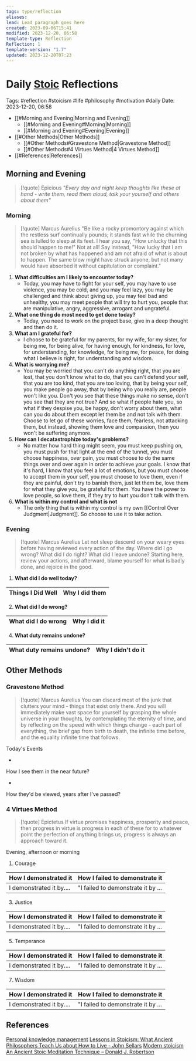 ```yaml
---
tags: type/reflection
aliases: 
lead: Lead paragraph goes here
created: 2023-09-06T15:41
modified: 2023-12-20, 06:58
template-type: Reflection
Reflection: 1
template-version: "1.7"
updated: 2023-12-20T07:23
---
```


# Daily [Stoic](../SLIP-BOX/Stoicism.md) Reflections

Tags:  #reflection #stoicism #life #philosophy #motivation #daily 
Date: 2023-12-20, 06:58

- [[#Morning and Evening|Morning and Evening]]
	- [[#Morning and Evening#Morning|Morning]]
	- [[#Morning and Evening#Evening|Evening]]
- [[#Other Methods|Other Methods]]
	- [[#Other Methods#Gravestone Method|Gravestone Method]]
	- [[#Other Methods#4 Virtues Method|4 Virtues Method]]
- [[#References|References]]


## Morning and Evening

> [!quote] Epicious 
> _"Every day and night keep thoughts like these at hand - write them, read them aloud, talk your yourself and others about them"_

### Morning

> [!quote] Marcus Aurelius
> "Be like a rocky promontory against which the restless surf continually pounds; it stands fast while the churning sea is lulled to sleep at its feet. I hear you say, "How unlucky that this should happen to me!" Not at all! Say instead, "How lucky that I am not broken by what has happened and am not afraid of what is about to happen. The same blow might have struck anyone, but not many would have absorbed it without capitulation or complaint."

1. **What difficulties am I likely to encounter today?**
	- Today, you may have to fight for your self, you may have to use violence, you may be cold, and you may feel lazy, you may be challenged and think about giving up, you may feel bad and unhealthy, you may meet people that will try to hurt you, people that are manipulative, angry, aggressive, arrogant and ungrateful. 
2. **What one thing do most need to get done today?**
	- Today, you need to work on the project base, give in a deep thought and then do it.
1. **What am I grateful for?**
	- I choose to be grateful for my parents, for my wife, for my sister, for being me, for being alive, for having enough, for kindness, for love, for understanding, for knowledge, for being me, for peace, for doing what I believe is right, for understanding and wisdom.
2. **What is worrying me?**
	- You may be worried that you can't do anything right, that you are lost, that you don't know what to do, that you can't defend your self, that you are too kind, that you are too loving, that by being your self, you make people go away, that by being who you really are, people won't like you. Don't you see that these things make no sense, don't you see that they are not true? And so what if people hate you, so what if they despise you, be happy, don't worry about them, what can you do about them except let them be and not talk with them. Choose to let go of these worries, face them, fearless, not attacking them, but instead, showing them love and compassion, then you won't be suffering anymore. 
3. **How can I decatastrophize today's problems?**
	- No matter how hard thing might seem, you must keep pushing on, you must push for that light at the end of the tunnel, you must choose happiness, over pain, you must choose to do the same things over and over again in order to achieve your goals. I know that it's hard, I know that you feel a lot of emotions, but you must choose to accept them in your self, you must choose to love them, even if they are painful, don't try to banish them, just let them be, love them for what they give you, be grateful for them. You have the power to love people, so love them, if they try to hurt you don't talk with them.  
4. **What is within my control and what is not**
	- The only thing that is within my control is my own [[Control Over Judgment|Judgment]]. So choose to use it to take action. 

### Evening

> [!quote] Marcus Aurelius
> Let not sleep descend on your weary eyes before having reviewed every action of the day. Where did I go wrong? What did I do right? What did I leave undone? Starting here, review your actions, and afterward, blame yourself for what is badly done, and rejoice in the good.

1. **What did I do well today?**

| Things I Did Well | Why I did them |
| ------------------- | ---------------- |

2. **What did I do wrong?**

| What did I do wrong | Why I did it |
| ------------------- | ---------------- |

4. **What duty remains undone?**

| What duty remains undone? | Why I didn't do it |
| ------------------- | ---------------- |

## Other Methods

### Gravestone Method

> [!quote] Marcus Aurelius
> You can discard most of the junk that clutters your mind - things that exist only there. And you will immediately make vast space for yourself by grasping the whole universe in your thoughts, by contemplating the eternity of time, and by reflecting on the speed with which things change - each part of everything, the brief gap from birth to death, the infinite time before, and the equality infinite time that follows. 

Today's Events 

-

How I see them in the near future? 

-

How they'd be viewed, years after I've passed?

### 4 Virtues Method

> [!quote] Epictetus 
> If virtue promises happiness, prosperity and peace, then progress in virtue is progress in each of these for to whatever point the perfection of anything brings us, progress is always an approach toward it.

Evening, afternoon or morning

1. Courage 

| How I demonstrated it  | How I failed to demonstrate it |
| ------------------- | ---------------- |
| I demonstrated it by....                 | "I failed to demonstrate it by ...              |

3. Justice

| How I demonstrated it  | How I failed to demonstrate it |
| ------------------- | ---------------- |
| I demonstrated it by....                 | "I failed to demonstrate it by ...             

5. Temperance

| How I demonstrated it  | How I failed to demonstrate it |
| ------------------- | ---------------- |
| I demonstrated it by....                 | "I failed to demonstrate it by ...             

7. Wisdom

| How I demonstrated it  | How I failed to demonstrate it |
| ------------------- | ---------------- |
| I demonstrated it by....                 | "I failed to demonstrate it by ...             

## References

[Personal knowledge management](Personal%20knowledge%20management.md)
[Lessons in Stoicism: What Ancient Philosophers Teach Us about How to Live - John Sellars](https://books.google.cz/books/about/Lessons_in_Stoicism.html?id=ky84zQEACAAJ&redir_esc=y)
[Modern stoicism](https://modernstoicism.com/)
[An Ancient Stoic Meditation Technique – Donald J. Robertson](https://donaldrobertson.name/2017/03/22/an-ancient-stoic-meditation-technique/)


